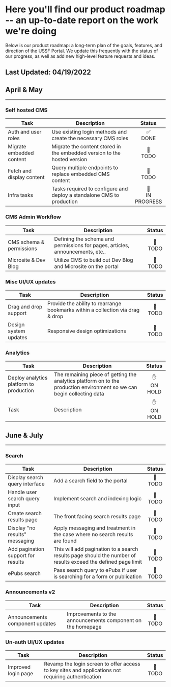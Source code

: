 # Here you'll find our product roadmap -- an up-to-date report on the work we're doing

Below is our product roadmap: a long-term plan of the goals, features, and direction of the USSF Portal. We update this frequently with the status of our progress, as well as add new high-level feature requests and ideas.

## **Last Updated: 04/19/2022**

## April & May

____________________________________________________

### Self hosted CMS

| Task | Description | Status |
| ------ | ------ | :------: |
| Auth and user roles | Use existing login methods and create the necessary CMS roles | :white_check_mark:<br/>DONE |
| Migrate embedded content | Migrate the content stored in the embedded version to the hosted version | :construction:<br/>TODO |
| Fetch and display content | Query multiple endpoints to replace embedded CMS content | :construction:<br/>TODO |
| Infra tasks | Tasks required to configure and deploy a standalone CMS to production | :memo:<br/>IN PROGRESS |

### CMS Admin Workflow

| Task  | Description | Status |
| ------ | ------ | :------: |
| CMS schema & permissions | Defining the schema and permissions for pages, articles, announcements, etc..| :construction:<br/>TODO |
| Microsite & Dev Blog | Utilize CMS to build out Dev Blog and Microsite on the portal | :construction:<br/>TODO |

### Misc UI/UX updates

| Task  | Description | Status |
| ------ | ------ | :------: |
| Drag and drop support | Provide the ability to rearrange bookmarks within a collection via drag & drop| :construction:<br/>TODO |
| Design system updates | Responsive design optimizations | :construction:<br/>TODO |

### Analytics

| Task | Description | Status |
| ------ | ------ | :------: |
| Deploy analytics platform to production | The remaining piece of getting the analytics platform on to the production environment so we can begin collecting data | :hand:<br/>ON HOLD |
| Task | Description | :hand:<br/>ON HOLD |

## June & July

____________________________________________________

### Search

| Task | Description | Status |
| ------ | ------ | :------: |
| Display search query interface | Add a search field to the portal | :construction:<br/>TODO |
| Handle user search query input | Implement search and indexing logic | :construction:<br/>TODO |
| Create search results page | The front facing search results page | :construction:<br/>TODO |
| Display "no results" messaging | Apply messaging and treatment in the case where no search results are found | :construction:<br/>TODO |
| Add pagination support for results | This will add pagination to a search results page should the number of results exceed the defined page limit | :construction:<br/>TODO |
| ePubs search | Pass search query to ePubs if user is searching for a form or publication | :construction:<br/>TODO |

### Announcements v2

| Task | Description | Status |
| ------ | ------ | :------: |
| Announcements component updates | Improvements to the announcements component on the homepage | :construction:<br/>TODO |

### Un-auth UI/UX updates

| Task | Description | Status |
| ------ | ------ | :------: |
| Improved login page | Revamp the login screen to offer access to key sites and applications not requiring authentication | :construction:<br/>TODO |